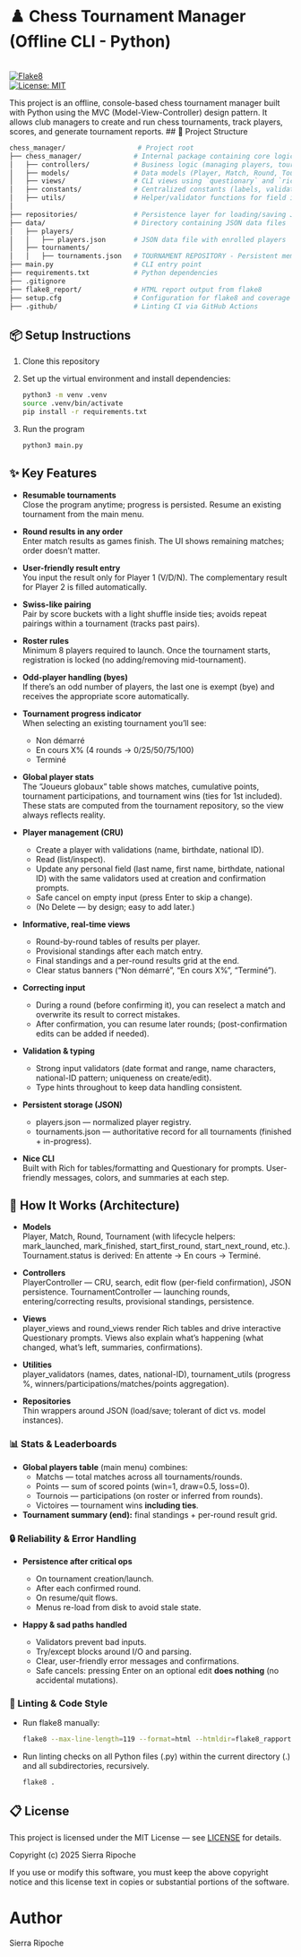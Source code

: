 # ♟️ Chess Tournament Manager (Offline CLI - Python)
<br>[![Flake8](https://github.com/SiRipo92/chess_manager/actions/workflows/lint.yml/badge.svg?branch=main)](https://github.com/SiRipo92/chess_manager/actions/workflows/lint.yml)
<br>[![License: MIT](https://img.shields.io/badge/License-MIT-yellow.svg)](LICENSE)
<p>This project is an offline, console-based chess tournament manager built with Python using the MVC (Model-View-Controller) design pattern. It allows club managers to create and run chess tournaments, track players, scores, and generate tournament reports.
## 📁 Project Structure

```bash
chess_manager/                  # Project root
├── chess_manager/             # Internal package containing core logic
│   ├── controllers/           # Business logic (managing players, tournaments, rounds)
│   ├── models/                # Data models (Player, Match, Round, Tournament)
│   ├── views/                 # CLI views using `questionary` and `rich`
│   ├── constants/             # Centralized constants (labels, validation rules, mappings)
│   ├── utils/                 # Helper/validator functions for field inputs
│
├── repositories/              # Persistence layer for loading/saving JSON files
├── data/                      # Directory containing JSON data files
│   ├── players/
│   │   ├── players.json       # JSON data file with enrolled players
│   ├── tournaments/
│   │   ├── tournaments.json   # TOURNAMENT REPOSITORY - Persistent memory/json of all tournaments played
├── main.py                    # CLI entry point
├── requirements.txt           # Python dependencies
├── .gitignore
├── flake8_report/             # HTML report output from flake8
├── setup.cfg                  # Configuration for flake8 and coverage
├── .github/                   # Linting CI via GitHub Actions
```

## 📦 Setup Instructions

1. Clone this repository
2. Set up the virtual environment and install dependencies:

    ```bash
    python3 -m venv .venv
    source .venv/bin/activate
    pip install -r requirements.txt
    ```
3. Run the program
    ```bash
    python3 main.py
    ```

## ✨ Key Features
+ **Resumable tournaments**
<br>Close the program anytime; progress is persisted. Resume an existing tournament from the main menu.

+ **Round results in any order**
<br> Enter match results as games finish. The UI shows remaining matches; order doesn’t matter.

+ **User-friendly result entry**
<br> You input the result only for Player 1 (V/D/N). The complementary result for Player 2 is filled automatically.

+ **Swiss-like pairing**
<br> Pair by score buckets with a light shuffle inside ties; avoids repeat pairings within a tournament (tracks past pairs).

+ **Roster rules**
<br> Minimum 8 players required to launch. Once the tournament starts, registration is locked (no adding/removing mid-tournament).

+ **Odd-player handling (byes)**
<br> If there’s an odd number of players, the last one is exempt (bye) and receives the appropriate score automatically.

+ **Tournament progress indicator**
<br> When selecting an existing tournament you’ll see:
  + Non démarré 
  + En cours X% (4 rounds → 0/25/50/75/100)
  + Terminé

+ **Global player stats**
<br> The “Joueurs globaux” table shows matches, cumulative points, tournament participations, and tournament wins (ties for 1st included).
These stats are computed from the tournament repository, so the view always reflects reality.

+ **Player management (CRU)**
  + Create a player with validations (name, birthdate, national ID). 
  + Read (list/inspect). 
  + Update any personal field (last name, first name, birthdate, national ID) with the same validators used at creation and confirmation prompts. 
  + Safe cancel on empty input (press Enter to skip a change).
  + (No Delete — by design; easy to add later.)

+ **Informative, real-time views**
  + Round-by-round tables of results per player. 
  + Provisional standings after each match entry. 
  + Final standings and a per-round results grid at the end. 
  + Clear status banners (“Non démarré”, “En cours X%”, “Terminé”).

+ **Correcting input**
  + During a round (before confirming it), you can reselect a match and overwrite its result to correct mistakes. 
  + After confirmation, you can resume later rounds; (post-confirmation edits can be added if needed).

+ **Validation & typing**
  + Strong input validators (date format and range, name characters, national-ID pattern; uniqueness on create/edit). 
  + Type hints throughout to keep data handling consistent.

+ **Persistent storage (JSON)**
  + players.json — normalized player registry. 
  + tournaments.json — authoritative record for all tournaments (finished + in-progress).

+ **Nice CLI**
<br> Built with Rich for tables/formatting and Questionary for prompts. User-friendly messages, colors, and summaries at each step.

## 🧠 How It Works (Architecture)
+ **Models** 
<br> Player, Match, Round, Tournament (with lifecycle helpers: mark_launched, mark_finished, start_first_round, start_next_round, etc.).
Tournament.status is derived: En attente → En cours → Terminé.

+ **Controllers**
<br> PlayerController — CRU, search, edit flow (per-field confirmation), JSON persistence.
TournamentController — launching rounds, entering/correcting results, provisional standings, persistence.

+ **Views**
<br> player_views and round_views render Rich tables and drive interactive Questionary prompts. Views also explain what’s happening (what changed, what’s left, summaries, confirmations).

+ **Utilities**
<br> player_validators (names, dates, national-ID), tournament_utils (progress %, winners/participations/matches/points aggregation).

+ **Repositories**
<br> Thin wrappers around JSON (load/save; tolerant of dict vs. model instances).


### 📊 Stats & Leaderboards
+ **Global players table** (main menu) combines:
  + Matchs — total matches across all tournaments/rounds. 
  + Points — sum of scored points (win=1, draw=0.5, loss=0). 
  + Tournois — participations (on roster or inferred from rounds). 
  + Victoires — tournament wins **including ties**.
+ **Tournament summary (end):** final standings + per-round result grid.

### 🔒 Reliability & Error Handling
+ **Persistence after critical ops**
  + On tournament creation/launch. 
  + After each confirmed round. 
  + On resume/quit flows. 
  + Menus re-load from disk to avoid stale state.

+ **Happy & sad paths handled**
  + Validators prevent bad inputs. 
  + Try/except blocks around I/O and parsing. 
  + Clear, user-friendly error messages and confirmations. 
  + Safe cancels: pressing Enter on an optional edit **does nothing** (no accidental mutations).

### 🧪 Linting & Code Style
- Run flake8 manually:

    ```bash
    flake8 --max-line-length=119 --format=html --htmldir=flake8_rapport
    ```

- Run linting checks on all Python files (.py) within the current directory (.) and all subdirectories, recursively.

  ```bash
  flake8 .
  ```

## 📋 License

This project is licensed under the MIT License — see [LICENSE](LICENSE) for details.

Copyright (c) 2025 Sierra Ripoche

If you use or modify this software, you must keep the above copyright notice
and this license text in copies or substantial portions of the software.

# Author
Sierra Ripoche

